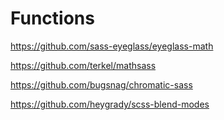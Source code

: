 # Functions

https://github.com/sass-eyeglass/eyeglass-math

https://github.com/terkel/mathsass

https://github.com/bugsnag/chromatic-sass

https://github.com/heygrady/scss-blend-modes
